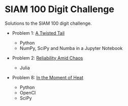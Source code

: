 # SIAM 100 Digit Challenge

Solutions to the SIAM 100 digit challenge.

* Problem 1: [A Twisted Tail](problem-1/)
  * Python
  * NumPy, SciPy and Numba in a Jupyter Notebook

* Problem 2: [Reliability Amid Chaos](problem-2/)
  * Julia

* Problem 8: [In the Moment of Heat](problem-8/)
  * Python
  * OpenCl
  * SciPy
